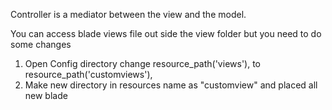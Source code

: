 
Controller is a mediator between the view and the model.

You can access blade views file out side the view folder but you need to do some changes

1. Open Config directory change resource_path('views'), to resource_path('customviews'),
2. Make new directory in resources name as "customview" and placed all new blade
